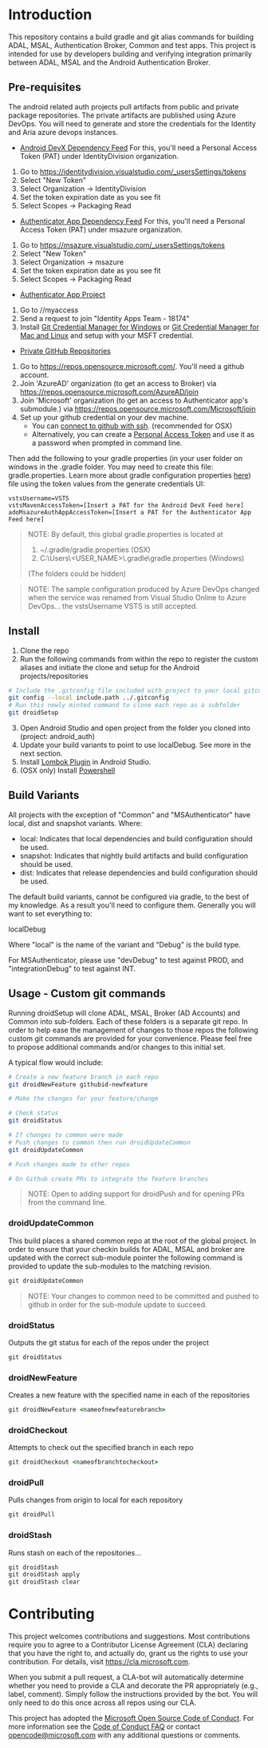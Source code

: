 
# Introduction

This repository contains a build gradle and git alias commands for building ADAL, MSAL, Authentication Broker, Common and test apps.  This project is intended for use by developers building and verifying integration primarily between ADAL, MSAL and the Android Authentication Broker.

## Pre-requisites

The android related auth projects pull artifacts from public and private package repositories.  The private artifacts are published using Azure DevOps.  You will need to generate
and store the credentials for the Identity and Aria azure devops instances.

- [Android DevX Dependency Feed](https://identitydivision.visualstudio.com/DevEx/_packaging?_a=feed&feed=AndroidADAL)
For this, you'll need a Personal Access Token (PAT) under IdentityDivision organization.
1. Go to https://identitydivision.visualstudio.com/_usersSettings/tokens
2. Select "New Token"
3. Select Organization -> IdentityDivision
4. Set the token expiration date as you see fit
5. Select Scopes -> Packaging Read

- [Authenticator App Dependency Feed](https://msazure.visualstudio.com/One/_packaging?_a=feed&feed=AuthApp)
For this, you'll need a Personal Access Token (PAT) under msazure organization.
1. Go to https://msazure.visualstudio.com/_usersSettings/tokens
2. Select "New Token"
3. Select Organization -> msazure
4. Set the token expiration date as you see fit
5. Select Scopes -> Packaging Read

- [Authenticator App Project](https://msazure.visualstudio.com/One/_git/AD-MFA-phonefactor-phoneApp-android)
1. Go to //myaccess
2. Send a request to join "Identity Apps Team - 18174"
3. Install [Git Credential Manager for Windows](https://github.com/Microsoft/Git-Credential-Manager-for-Windows) or [Git Credential Manager for Mac and Linux](https://github.com/Microsoft/Git-Credential-Manager-for-Mac-and-Linux) and setup with your MSFT credential.

- [Private GitHub Repositories](https://repos.opensource.microsoft.com/)
1. Go to https://repos.opensource.microsoft.com/. You'll need a github account.
2. Join 'AzureAD' organization (to get an access to Broker) via https://repos.opensource.microsoft.com/AzureAD/join
3. Join 'Microsoft' organization (to get an access to Authenticator app's submodule.) via https://repos.opensource.microsoft.com/Microsoft/join
4. Set up your github credential on your dev machine. 
    - You can [connect to github with ssh](https://help.github.com/en/github/authenticating-to-github/connecting-to-github-with-ssh). (recommended for OSX)
    - Alternatively, you can create a [Personal Access Token](https://help.github.com/en/github/authenticating-to-github/creating-a-personal-access-token-for-the-command-line) and use it as a password when prompted in command line.

Then add the following to your gradle properties (in your user folder on windows in the .gradle folder.  You may need to create this file: gradle.properties. Learn more about gradle configuration properties [here](https://docs.gradle.org/current/userguide/build_environment.html#sec:gradle_configuration_properties)) file using the token values from the generate credentials UI:

```gradle.properties
vstsUsername=VSTS 
vstsMavenAccessToken=[Insert a PAT for the Android DevX Feed here]
adoMsazureAuthAppAccessToken=[Insert a PAT for the Authenticator App Feed here]
```

>NOTE: By default, this global gradle.properties is located at
>1. ~/.gradle/gradle.properties (OSX)
>2. C:\Users\\<USER_NAME>\\.gradle\gradle.properties (Windows)
>
> (The folders could be hidden)

>NOTE: The sample configuration produced by Azure DevOps changed when the service was renamed from Visual Studio Online to Azure DevOps... the vstsUsername VSTS is still accepted.

## Install

1. Clone the repo
2. Run the following commands from within the repo to register the custom aliases and initiate the clone and setup for the Android projects/repositories

```bash
# Include the .gitconfig file included with project to your local gitconfig
git config --local include.path ../.gitconfig
# Run this newly minted command to clone each repo as a subfolder
git droidSetup
```

3. Open Android Studio and open project from the folder you cloned into (project: android_auth)
4. Update your build variants to point to use localDebug.  See more in the next section.
5. Install [Lombok Plugin](https://plugins.jetbrains.com/plugin/6317-lombok) in Android Studio.
6. (OSX only) Install [Powershell](https://docs.microsoft.com/en-us/powershell/scripting/install/installing-powershell-core-on-macos?view=powershell-7.1)

## Build Variants

All projects with the exception of "Common" and "MSAuthenticator" have local, dist and snapshot variants.  Where:

- local: Indicates that local dependencies and build configuration should be used.  
- snapshot: Indicates that nightly build artifacts and build configuration should be used.
- dist: Indicates that release dependencies and build configuration should be used.

The default build variants, cannot be configured via gradle, to the best of my knowledge.  As a result you'll need to configure them.  Generally you will want to set everything to:

localDebug

Where "local" is the name of the variant and "Debug" is the build type.

For MSAuthenticator, please use "devDebug" to test against PROD, and "integrationDebug" to test against INT.

## Usage - Custom git commands

Running droidSetup will clone ADAL, MSAL, Broker (AD Accounts) and Common into sub-folders.  Each of these folders is a separate git repo.
In order to help ease the management of changes to those repos the following custom git commands are provided for your convenience.  Please feel free to propose
additional commands and/or changes to this initial set.

A typical flow would include:

```bash
# Create a new feature branch in each repo
git droidNewFeature githubid-newfeature

# Make the changes for your feature/change

# Check status
git droidStatus

# If changes to common were made
# Push changes to common then run droidUpdateCommon
git droidUpdateCommon

# Push changes made to other repos

# On Github create PRs to integrate the feature branches

```
> NOTE: Open to adding support for droidPush and for opening PRs from the command line.

### droidUpdateCommon

This build places a shared common repo at the root of the global project.  In order to ensure that your checkin builds for ADAL, MSAL and broker are updated with the correct sub-module pointer the following command is provided to update the sub-modules to the matching revision.

```bat
git droidUpdateCommon
```

>NOTE: Your changes to common need to be committed and pushed to github in order for the sub-module update to succeed.

### droidStatus

Outputs the git status for each of the repos under the project

```bat
git droidStatus
```

### droidNewFeature

Creates a new feature with the specified name in each of the repositories

```bat
git droidNewFeature <nameofnewfeaturebranch>
```

### droidCheckout

Attempts to check out the specified branch in each repo

```bat
git droidCheckout <nameofbranchtocheckout>
```

### droidPull

Pulls changes from origin to local for each repository

```bat
git droidPull
```

### droidStash

Runs stash on each of the repositories...

```bat
git droidStash
git droidStash apply
git droidStash clear
```

# Contributing

This project welcomes contributions and suggestions.  Most contributions require you to agree to a
Contributor License Agreement (CLA) declaring that you have the right to, and actually do, grant us
the rights to use your contribution. For details, visit https://cla.microsoft.com.

When you submit a pull request, a CLA-bot will automatically determine whether you need to provide
a CLA and decorate the PR appropriately (e.g., label, comment). Simply follow the instructions
provided by the bot. You will only need to do this once across all repos using our CLA.

This project has adopted the [Microsoft Open Source Code of Conduct](https://opensource.microsoft.com/codeofconduct/).
For more information see the [Code of Conduct FAQ](https://opensource.microsoft.com/codeofconduct/faq/) or
contact [opencode@microsoft.com](mailto:opencode@microsoft.com) with any additional questions or comments.

